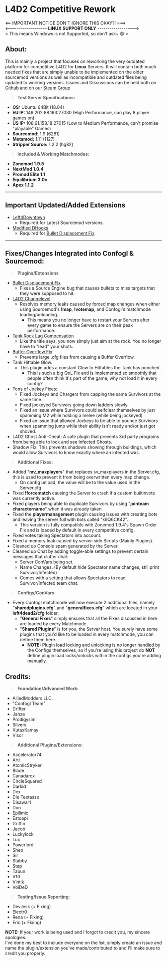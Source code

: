 # **L4D2 Competitive Rework**

<== IMPORTANT NOTICE DON'T IGNORE THIS OKAY?! ===>  
<------------------ **LINUX SUPPORT ONLY** ------------------>  
< This means Windows is not Supported, so don't ask~ :smile: >

## **About:**

This is mainly a project that focuses on reworking the very outdated platform for competitive L4D2 for **Linux** Servers.
It will contain both much needed fixes that are simply unable to be implemented on the older sourcemod versions as well as incompatible and outdated files being updated to working versions.
Issues and Discussions can be held both on Github and on our [Steam Group](https://steamcommunity.com/groups/srv_rework)

> **Test Server Specifications:**
* **OS:** Ubuntu 64Bit (18.04)
* **EU IP:** 149.202.88.193:27030 (High Performance, can play 8 player games on)
* **US IP:** 108.61.158.18:27015  (Low to Medium Performance, can't promise "playable" Games)
* **Sourcemod:** 1.9 (6281)
* **Metamod:** 1.11 (1127)
* **Stripper Source:** 1.2.2 (hg82)

> **Included & Working Matchmodes:**
* **Zonemod 1.9.5**
* **NextMod 1.0.4**
* **Promod Elite 1.1**
* **Equilibrium 3.0c**
* **Apex 1.1.2**

---

## **Important Updated/Added Extensions**
* [Left4Downtown](https://github.com/Attano/Left4Downtown2)
  * Required for Latest Sourcemod versions.
* [Modified DHooks](https://github.com/XutaxKamay/dhooks/releases/tag/v2.2.1b)
  * Required for [Bullet Displacement Fix](https://forums.alliedmods.net/showthread.php?t=315405)
	
---

## **Fixes/Changes Integrated into Confogl & Sourcemod:**

> **Plugins/Extensions**
* [Bullet Displacement Fix](https://forums.alliedmods.net/showthread.php?t=315405)
  * Fixes a Source Engine bug that causes bullets to miss targets that they were supposed to hit.
* [L4D2 Changelevel](https://github.com/LuxLuma/Left-4-fix/tree/master/left%204%20fix/l4d2_levelchanging)
  * Resolves memory leaks caused by forced map changes when either using Sourcemod's **!map**, **!votemap**, and Confogl's matchmode loading/unloading.
    * This means you no longer have to restart your Servers after every game to ensure the Servers are on their peak performance.
* [Tank Rock Lag Compensation](https://forums.alliedmods.net/showthread.php?p=2646073)
  * Like the title says, you now simply just aim at the rock. You no longer have to "lead" your shots.
* [Buffer Overflow Fix](https://forums.alliedmods.net/showthread.php?p=2607757)
  * Prevents large .cfg files from causing a Buffer Overflow.
* Tank Hittable Glow.
  * This plugin adds a constant Glow to Hittables the Tank has punched.
    * This is such a big QoL Fix and is implemented so smoothly that people often think it's part of the game, why not load it in every config?
* Tons of Jockey Fixes:
  * Fixed Jockeys and Chargers from capping the same Survivors at the same time.
  * Fixed jockeyed Survivors going down ladders slowly.
  * Fixed an issue where Survivors could selfclear themselves by just spamming M2 while holding a melee (while being jockeyed)
  * Fixed an issue that allowed Jockeys to be able to pounce Survivors when spamming jump while their ability isn't ready and/or just got shoved.
* L4D2 Ghost Anti-Cheat: A safe plugin that prevents 3rd party programs from being able to lock and see Infected Ghosts.
* Shadow Fix: This prevents shadows showing through buildings, which would allow Survivors to know exactly where an infected was.


> **Additional Fixes:**
* Added "**mv_maxplayers**" that replaces sv_maxplayers in the Server.cfg, this is used to prevent it from being overwritten every map change.
  * On config unload, the value will be to the value used in the Server.cfg
* Fixed **!forcematch** causing the Server to crash if a custom builtinvote was currently active.
* Fixed players being able to duplicate Survivors by using "**jointeam charactername**" when it was already taken.
* Fixed the **playermanagement** plugin causing issues with creating bots and leaving the server full with bots called "k9Q6CK42".
  * This version is fully compatible with Zonemod 1.9.4's Spawn Order Fix and is loaded by default in every competitive config.
* Fixed votes taking Spectators into account.
* Fixed a memory leak caused by server-side Scripts (Mainly Plugins).
* Cleaned up Console spam generated by the Server.
* Cleaned up Chat by adding toggle-able settings to prevent certain messages that clutter chat:
  * Server ConVars being set.
  * Name Changes. (By default hide Spectator name changes, still print Survivor/Infected)
  * Comes with a setting that allows Spectators to read Survivor/Infected team chat.
  
> **Configs/ConVars**
* Every Confogl matchmode will now execute 2 additional files, namely "**sharedplugins.cfg**" and "**generalfixes.cfg**" which are located in your **left4dead2/cfg** folder.
  * "**General Fixes**" simply ensures that all the Fixes discussed in here are loaded by every Matchmode.
  * "**Shared Plugins**" is for you, the Server host. You surely have some plugins that you'd like to be loaded in every matchmode, you can define them here. 
    * **NOTE:** Plugin load locking and unlocking is no longer handled by the Configs themselves, so if you're using this project do **NOT** define plugin load locks/unlocks within the configs you're adding manually.
	
## **Credits:**

> **Foundation/Advanced Work:**
* AlliedModders LLC.
* "Confogl Team"
* Dr!fter
* Jahze
* Prodigysim
* Silvers
* XutaxKamay
* Visor

> **Additional Plugins/Extensions:**
* Accelerator74
* Arti 
* AtomicStryker 
* Blade 
* Canadarox 
* CircleSquared 
* Darkid 
* Dcx 
* Die Teetasse 
* Disawar1 
* Don 
* Epilimic 
* Estoopi 
* Griffin 
* Jacob 
* Luckylock 
* Lux
* Powerlord
* Sheo
* Sir
* Stabby 
* Step 
* Tabun
* V10 
* Vintik
* VoiDeD

> **Testing/Issue Reporting:**
* Devilesk (+ Fixing)
* Electr0
* Rena (+ Fixing)
* Eric (+ Fixing)

**NOTE:** If your work is being used and I forgot to credit you, my sincere apologies.  
I've done my best to include everyone on the list, simply create an issue and name the plugin/extension you've made/contributed to and I'll make sure to credit you properly.
